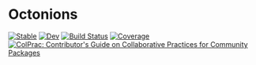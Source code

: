 # Octonions

[![Stable](https://img.shields.io/badge/docs-stable-blue.svg)](https://JuliaGeometry.github.io/Octonions.jl/stable/)
[![Dev](https://img.shields.io/badge/docs-dev-blue.svg)](https://JuliaGeometry.github.io/Octonions.jl/dev/)
[![Build Status](https://github.com/JuliaGeometry/Octonions.jl/actions/workflows/CI.yml/badge.svg?branch=main)](https://github.com/JuliaGeometry/Octonions.jl/actions/workflows/CI.yml?query=branch%3Amain)
[![Coverage](https://codecov.io/gh/JuliaGeometry/Octonions.jl/branch/main/graph/badge.svg)](https://codecov.io/gh/JuliaGeometry/Octonions.jl)
[![ColPrac: Contributor's Guide on Collaborative Practices for Community Packages](https://img.shields.io/badge/ColPrac-Contributor's%20Guide-blueviolet)](https://github.com/SciML/ColPrac)
